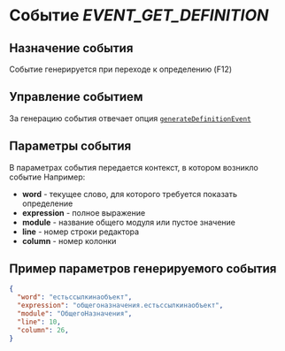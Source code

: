 # Событие *EVENT_GET_DEFINITION*
## Назначение события
Событие генерируется при переходе к определению (F12)

## Управление событием
За генерацию события отвечает опция [`generateDefinitionEvent`](set_option.md)

## Параметры события
В параметрах события передается контекст, в котором возникло событие
Например:
* **word** - текущее слово, для которого требуется показать определение
* **expression** - полное выражение
* **module** - название общего модуля или пустое значение
* **line** - номер строки редактора
* **column** - номер колонки

## Пример параметров генерируемого события
```json
{
  "word": "естьссылкинаобъект",
  "expression": "общегоназначения.естьссылкинаобъект",
  "module": "ОбщегоНазначения",
  "line": 10,
  "column": 26,
}
```